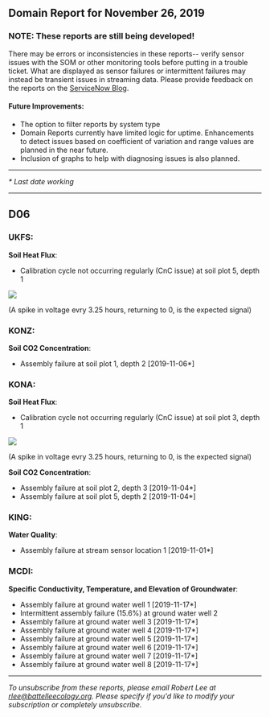 ## Domain Report for November 26, 2019


### NOTE: These reports are still being developed!
There may be errors or inconsistencies in these reports-- verify sensor issues with the SOM or other monitoring tools before putting in a trouble ticket. What are displayed as sensor failures or intermittent failures may instead be transient issues in streaming data.
Please provide feedback on the reports on the [ServiceNow Blog](https://neon.service-now.com/community?id=community_blog&sys_id=9b4fbe8adbed734017ecf9041d9619be).

#### Future Improvements: 
 - The option to filter reports by system type 
 - Domain Reports currently have limited logic for uptime. Enhancements to detect issues based on coefficient of variation and range values are planned in the near future.
 - Inclusion of graphs to help with diagnosing issues is also planned.

***

_* Last date working_

***
## D06

### UKFS:

**Soil Heat Flux**:
 - Calibration cycle not occurring regularly (CnC issue) at soil plot 5, depth 1

<img src="/scratch/SOM/rollingAnalysis/RptDp00/smartAlerts/imgs/NEON.D06.UKFS.DP0.00040.001.01800.005.501.000-2019-11-26.png">

 (A spike in voltage evry 3.25 hours, returning to 0, is the expected signal)

### KONZ:

**Soil CO2 Concentration**:
 - Assembly failure at soil plot 1, depth 2 [2019-11-06*]

### KONA:

**Soil Heat Flux**:
 - Calibration cycle not occurring regularly (CnC issue) at soil plot 3, depth 1

<img src="/scratch/SOM/rollingAnalysis/RptDp00/smartAlerts/imgs/NEON.D06.KONA.DP0.00040.001.01800.003.501.000-2019-11-26.png">

 (A spike in voltage evry 3.25 hours, returning to 0, is the expected signal)

**Soil CO2 Concentration**:
 - Assembly failure at soil plot 2, depth 3 [2019-11-04*]
 - Assembly failure at soil plot 5, depth 2 [2019-11-04*]

### KING:

**Water Quality**:
 - Assembly failure at stream sensor location 1 [2019-11-01*]

### MCDI:

**Specific Conductivity, Temperature, and Elevation of Groundwater**:
 - Assembly failure at ground water well 1 [2019-11-17*]
 - Intermittent assembly failure (15.6%) at ground water well 2
 - Assembly failure at ground water well 3 [2019-11-17*]
 - Assembly failure at ground water well 4 [2019-11-17*]
 - Assembly failure at ground water well 5 [2019-11-17*]
 - Assembly failure at ground water well 6 [2019-11-17*]
 - Assembly failure at ground water well 7 [2019-11-17*]
 - Assembly failure at ground water well 8 [2019-11-17*]

***

_To unsubscribe from these reports, please email Robert Lee at rlee@battelleecology.org. Please specify if you'd like to modify your subscription or completely unsubscribe._

